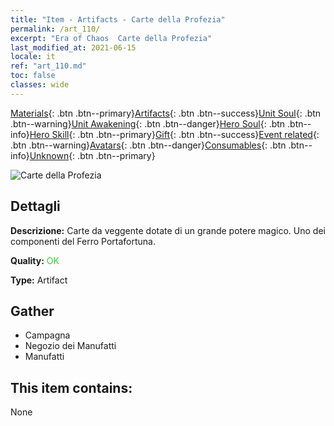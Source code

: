 ```yaml
---
title: "Item - Artifacts - Carte della Profezia"
permalink: /art_110/
excerpt: "Era of Chaos  Carte della Profezia"
last_modified_at: 2021-06-15
locale: it
ref: "art_110.md"
toc: false
classes: wide
---
```

 [Materials](/ItemsIT/){: .btn .btn--primary}[Artifacts](/ItemsIT/Artifacts/){: .btn .btn--success}[Unit Soul](/ItemsIT/UnitSoul/){: .btn .btn--warning}[Unit Awakening](/ItemsIT/UnitAwakening/){: .btn .btn--danger}[Hero Soul](/ItemsIT/HeroSoul/){: .btn .btn--info}[Hero Skill](/ItemsIT/HeroSkill/){: .btn .btn--primary}[Gift](/ItemsIT/Gift/){: .btn .btn--success}[Event related](/ItemsIT/Events/){: .btn .btn--warning}[Avatars](/ItemsIT/Avatars/){: .btn .btn--danger}[Consumables](/ItemsIT/Consumables/){: .btn .btn--info}[Unknown](/ItemsIT/Unknown/){: .btn .btn--primary}

 ![Carte della Profezia](/images/t/artifact_40122.png)

## Dettagli
 **Descrizione:** Carte da veggente dotate di un grande potere magico. Uno dei componenti del Ferro Portafortuna.

 **Quality:** <span style="color: #32CD32">OK</span>

 **Type:** Artifact

## Gather

*    Campagna 
*    Negozio dei Manufatti 
*    Manufatti 

## This item contains:

  None

